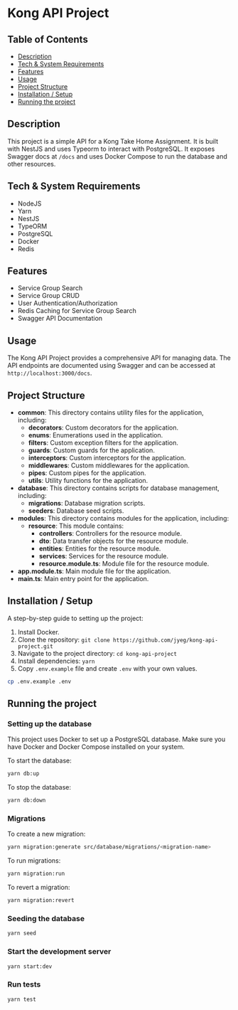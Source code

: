 # Kong API Project

## Table of Contents

- [Description](#description)
- [Tech & System Requirements](#tech--system-requirements)
- [Features](#features)
- [Usage](#usage)
- [Project Structure](#project-structure)
- [Installation / Setup](#installation--setup)
- [Running the project](#running-the-project)

## Description

This project is a simple API for a Kong Take Home Assignment. It is built with NestJS and uses Typeorm to interact with PostgreSQL. It exposes Swagger docs at `/docs` and uses Docker Compose to run the database and other resources.

## Tech & System Requirements

- NodeJS
- Yarn
- NestJS
- TypeORM
- PostgreSQL
- Docker
- Redis

## Features

- Service Group Search
- Service Group CRUD
- User Authentication/Authorization
- Redis Caching for Service Group Search
- Swagger API Documentation

## Usage

The Kong API Project provides a comprehensive API for managing data. The API endpoints are documented using Swagger and can be accessed at `http://localhost:3000/docs`.

## Project Structure

- **common**: This directory contains utility files for the application, including:
  - **decorators**: Custom decorators for the application.
  - **enums**: Enumerations used in the application.
  - **filters**: Custom exception filters for the application.
  - **guards**: Custom guards for the application.
  - **interceptors**: Custom interceptors for the application.
  - **middlewares**: Custom middlewares for the application.
  - **pipes**: Custom pipes for the application.
  - **utils**: Utility functions for the application.
- **database**: This directory contains scripts for database management, including:
  - **migrations**: Database migration scripts.
  - **seeders**: Database seed scripts.
- **modules**: This directory contains modules for the application, including:
  - **resource**: This module contains:
    - **controllers**: Controllers for the resource module.
    - **dto**: Data transfer objects for the resource module.
    - **entities**: Entities for the resource module.
    - **services**: Services for the resource module.
    - **resource.module.ts**: Module file for the resource module.
- **app.module.ts**: Main module file for the application.
- **main.ts**: Main entry point for the application.

## Installation / Setup

A step-by-step guide to setting up the project:

1. Install Docker.
2. Clone the repository: `git clone https://github.com/jyeg/kong-api-project.git`
3. Navigate to the project directory: `cd kong-api-project`
4. Install dependencies: `yarn`
5. Copy `.env.example` file and create `.env` with your own values.

```bash
cp .env.example .env
```

## Running the project

### Setting up the database

This project uses Docker to set up a PostgreSQL database. Make sure you have Docker and Docker Compose installed on your system.

To start the database:

```bash
yarn db:up
```

To stop the database:

```bash
yarn db:down
```

### Migrations

To create a new migration:

```bash
yarn migration:generate src/database/migrations/<migration-name>
```

To run migrations:

```bash
yarn migration:run
```

To revert a migration:

```bash
yarn migration:revert
```

### Seeding the database

```bash
yarn seed
```

### Start the development server

```bash
yarn start:dev
```

### Run tests

```bash
yarn test
```

